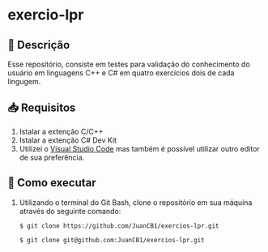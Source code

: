 # exercio-lpr

## 📝 Descrição <a name="Descrição"></a>

Esse repositório, consiste em testes para validação do conhecimento do usuário
em linguagens C++ e C# em quatro exercícios dois de cada lingugem.
<br>

## 📥 Requisitos <a name="Requisitos"></a>
1. Istalar a extenção C/C++
2. Istalar a extenção C# Dev Kit
3. Utilizei o [Visual Studio Code](https://code.visualstudio.com/) mas também é possível utilizar outro editor de sua preferência.

## 🧩 Como executar <a name="Como-executar"></a>
1. Utilizando o terminal do Git Bash, clone o repositório em sua máquina através do seguinte comando:
    ```
    $ git clone https://github.com/JuanCB1/exercios-lpr.git
    ```
    ```
    $ git clone git@github.com:JuanCB1/exercios-lpr.git
    ```
